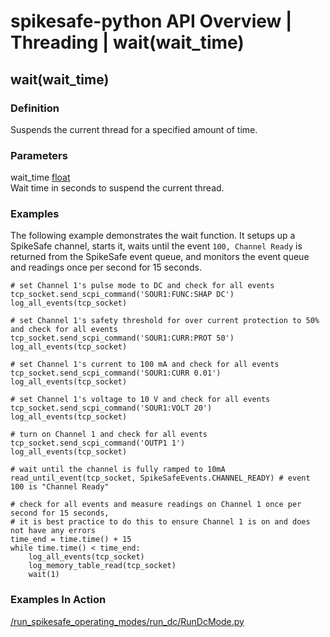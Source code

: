 # spikesafe-python API Overview | Threading | wait(wait_time)

## wait(wait_time)

### Definition
Suspends the current thread for a specified amount of time.

### Parameters
wait_time [float](https://docs.python.org/3/library/functions.html#float)  
Wait time in seconds to suspend the current thread.

### Examples
The following example demonstrates the wait function. It setups up a SpikeSafe channel, starts it, waits until the event `100, Channel Ready` is returned from the SpikeSafe event queue, and monitors the event queue and readings once per second for 15 seconds.
```
# set Channel 1's pulse mode to DC and check for all events
tcp_socket.send_scpi_command('SOUR1:FUNC:SHAP DC')    
log_all_events(tcp_socket)

# set Channel 1's safety threshold for over current protection to 50% and check for all events
tcp_socket.send_scpi_command('SOUR1:CURR:PROT 50')    
log_all_events(tcp_socket) 

# set Channel 1's current to 100 mA and check for all events
tcp_socket.send_scpi_command('SOUR1:CURR 0.01')        
log_all_events(tcp_socket)  

# set Channel 1's voltage to 10 V and check for all events
tcp_socket.send_scpi_command('SOUR1:VOLT 20')         
log_all_events(tcp_socket) 

# turn on Channel 1 and check for all events
tcp_socket.send_scpi_command('OUTP1 1')               
log_all_events(tcp_socket)                            

# wait until the channel is fully ramped to 10mA
read_until_event(tcp_socket, SpikeSafeEvents.CHANNEL_READY) # event 100 is "Channel Ready"

# check for all events and measure readings on Channel 1 once per second for 15 seconds,
# it is best practice to do this to ensure Channel 1 is on and does not have any errors
time_end = time.time() + 15                         
while time.time() < time_end:                       
    log_all_events(tcp_socket)
    log_memory_table_read(tcp_socket)
    wait(1)   
```

### Examples In Action
[/run_spikesafe_operating_modes/run_dc/RunDcMode.py](/run_spikesafe_operating_modes/run_dc/RunDcMode.py)